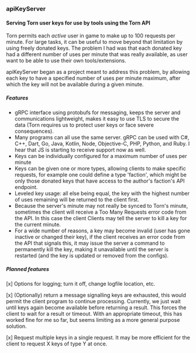 ### apiKeyServer
#### Serving Torn user keys for use by tools using the Torn API

Torn permits each _active_ user in game to make up to 100 requests per minute. For large tasks, it can be useful to move
beyond that limitation by using freely donated keys.  The problem I had was that each donated key had a different number
of uses per minute that was really available, as user want to be able to use their own tools/extensions.

apiKeyServer began as a project meant to address this problem, by allowing each key to have a specified number of uses
per minute maximum, after which the key will not be available during a given minute.

##### Features
* gRPC interface using protobufs for messaging, keeps the server and communications lightweight, makes it easy to use 
TLS to secure the data (Torn requires us to protect user keys or face severe consequences).
* Many programs can all use the same server. gRPC can be used with C#, C++, Dart, Go, Java, Kotlin, Node, Objective-C, 
PHP, Python, and Ruby. I hear that JS is starting to receive support now as well.
* Keys can be individually configured for a maximum number of uses per minute
* Keys can be given one or more types, allowing clients to make specific requests, for example one could define a type 
'faction', which might be only those donated keys that have access to the author's faction's API endpoint.
* Leveled key usage: all else being equal, the key with the highest number of uses remaining will be returned to the 
client first.
* Because the server's minute may not really be synced to Torn's minute, sometimes the client will receive a Too Many 
Requests error code from the API. In this case the client Clients may tell the server to kill a key for the current 
minute.
* For a wide number of reasons, a key may become invalid (user has gone inactive or changed their key), if the client
receives an error code from the API that signals this, it may issue the server a command to permanently kill the key,
making it unavailable until the server is restarted (and the key is updated or removed from the configs). 


##### Planned features
[x] Options for logging; turn it off, change logfile location, etc.

[x] (Optionally) return a message signalling keys are exhausted, this would permit the client program to continue 
processing. Currently, we just wait until keys again become available before returning a result. This forces the client
to wait for a result or timeout. With an appropriate timeout, this has worked fine for me so far, but seems limiting as
a more general purpose solution.

[x] Request multiple keys in a single request. It may be more efficient for the client to request X keys of type Y at
once.